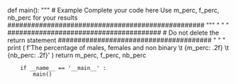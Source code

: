 def main():
    """
    # Example
    Complete your code here
    Use m_perc, f_perc, nb_perc for your results
    ##################################################
    """
    " " "
    #######################################
    # Do not delete the return statement
    #######################################
    " " "
    print (
        f'The percentage of males, females and non binary \t {m_perc:  .2f} \t {nb_perc: .2f}' )
        return m_perc, f_perc, nb_perc


        if __name__ == '__main__' :
            main()
    